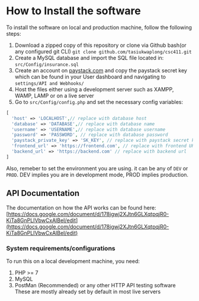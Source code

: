 # How to Install the software
To install the software on local and production machine, follow the following steps:  
1. Download a zipped copy of this repository or clone via Github bash(or any configured git CLI) `git clone github.com/tasiukwaplong/csc411.git`
2. Create a MySQL database and import the SQL file located in: `src/Config/insurance.sql`
3. Create an account on [paystack.com](https://paystack.com) and copy the paystack secret key which can be found in your User dashboard and navigating to `settings/API and Webhooks/`
4. Host the files either using a development server such as XAMPP, WAMP, LAMP or on a live server
5. Go to `src/Config/config.php` and set the necessary config variables:  
```php
[
  'host' => 'LOCALHOST',// replace with database host
  'database' => 'DATABASE',// replace with database name
  'username' => 'USERNAME',// replace with database username
  'password' => 'PASSWORD', // replace with database password
  'paystack_private_key' => 'SK_KEY', // replace with paystack secret key
  'frontend_url' => 'https://frontend.com', // replace with frontend URL
  'backend_url' => 'https://backend.com' // replace with backend url
]
```
Also, remeber to set the environment you are using. it can be any of `DEV` or `PROD`. DEV implies you are in development mode, PROD implies production.

## API Documentation
The documentation on how the API works can be found here: [https://docs.google.com/document/d/178jgwj2XJtn6GLXqtpqjR0-KiTa8GnPLIVbwCxAlBeI/edit](https://docs.google.com/document/d/178jgwj2XJtn6GLXqtpqjR0-KiTa8GnPLIVbwCxAlBeI/edit)

### System requirements/configurations
To run this on a local development machine, you need:
1. PHP >= 7
2. MySQL 
3. PostMan (Recommended) or any other HTTP API testing software  
These are mostly already set by default in most live servers